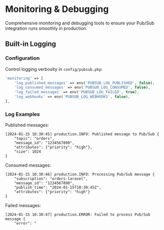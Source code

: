 # Monitoring & Debugging

Comprehensive monitoring and debugging tools to ensure your Pub/Sub integration runs smoothly in production.

## Built-in Logging

### Configuration

Control logging verbosity in `config/pubsub.php`:

```php
'monitoring' => [
    'log_published_messages' => env('PUBSUB_LOG_PUBLISHED', false),
    'log_consumed_messages' => env('PUBSUB_LOG_CONSUMED', false),
    'log_failed_messages' => env('PUBSUB_LOG_FAILED', true),
    'log_webhooks' => env('PUBSUB_LOG_WEBHOOKS', false),
],
```

### Log Examples

Published messages:

```
[2024-01-15 10:30:45] production.INFO: Published message to Pub/Sub {
    "topic": "orders",
    "message_id": "1234567890",
    "attributes": {"priority": "high"},
    "size": 1024
}
```

Consumed messages:

```
[2024-01-15 10:30:46] production.INFO: Processing Pub/Sub message {
    "subscription": "orders-laravel",
    "message_id": "1234567890",
    "publish_time": "2024-01-15T10:30:45Z",
    "attributes": {"priority": "high"}
}
```

Failed messages:

```
[2024-01-15 10:30:47] production.ERROR: Failed to process Pub/Sub message {
    "error": "

